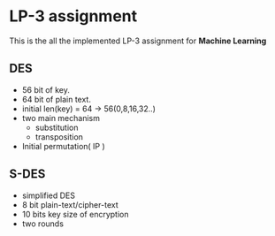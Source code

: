 # LP-3 assignment

This is the all the implemented LP-3 assignment for <b>Machine Learning</b>


DES
---
* 56 bit of key.
* 64 bit of plain text.
* initial len(key) = 64 -> 56(0,8,16,32..)
* two main mechanism
	* substitution
	* transposition
* Initial permutation( IP )

 
## S-DES
* simplified DES
* 8 bit plain-text/cipher-text
* 10 bits key size of encryption
* two rounds



	

